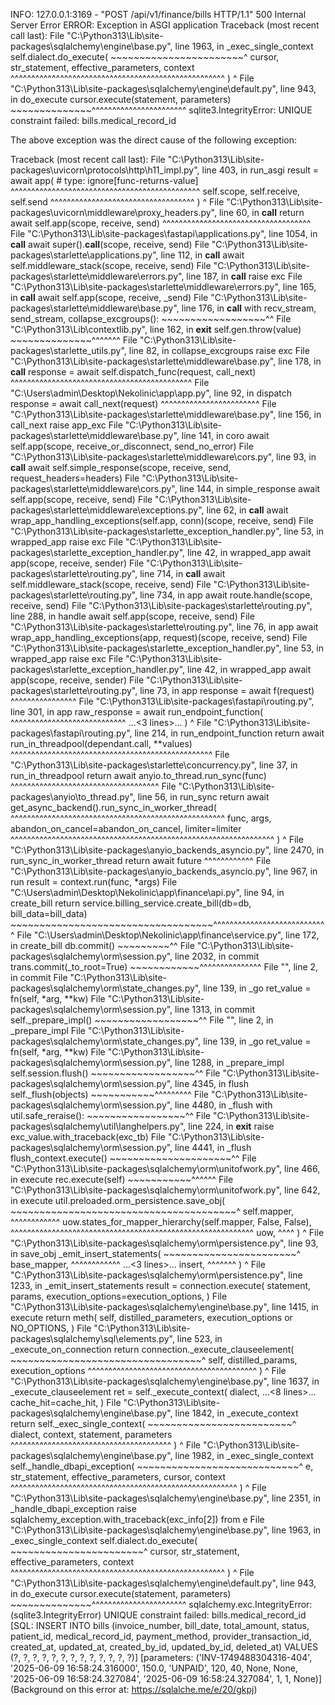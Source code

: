 INFO:     127.0.0.1:3169 - "POST /api/v1/finance/bills HTTP/1.1" 500 Internal Server Error
ERROR:    Exception in ASGI application
Traceback (most recent call last):
  File "C:\Python313\Lib\site-packages\sqlalchemy\engine\base.py", line 1963, in _exec_single_context
    self.dialect.do_execute(
    ~~~~~~~~~~~~~~~~~~~~~~~^
        cursor, str_statement, effective_parameters, context
        ^^^^^^^^^^^^^^^^^^^^^^^^^^^^^^^^^^^^^^^^^^^^^^^^^^^^
    )
    ^
  File "C:\Python313\Lib\site-packages\sqlalchemy\engine\default.py", line 943, in do_execute
    cursor.execute(statement, parameters)
    ~~~~~~~~~~~~~~^^^^^^^^^^^^^^^^^^^^^^^
sqlite3.IntegrityError: UNIQUE constraint failed: bills.medical_record_id

The above exception was the direct cause of the following exception:

Traceback (most recent call last):
  File "C:\Python313\Lib\site-packages\uvicorn\protocols\http\h11_impl.py", line 403, in run_asgi
    result = await app(  # type: ignore[func-returns-value]
             ^^^^^^^^^^^^^^^^^^^^^^^^^^^^^^^^^^^^^^^^^^^^^^
        self.scope, self.receive, self.send
        ^^^^^^^^^^^^^^^^^^^^^^^^^^^^^^^^^^^
    )
    ^
  File "C:\Python313\Lib\site-packages\uvicorn\middleware\proxy_headers.py", line 60, in __call__
    return await self.app(scope, receive, send)
           ^^^^^^^^^^^^^^^^^^^^^^^^^^^^^^^^^^^^
  File "C:\Python313\Lib\site-packages\fastapi\applications.py", line 1054, in __call__
    await super().__call__(scope, receive, send)
  File "C:\Python313\Lib\site-packages\starlette\applications.py", line 112, in __call__
    await self.middleware_stack(scope, receive, send)
  File "C:\Python313\Lib\site-packages\starlette\middleware\errors.py", line 187, in __call__
    raise exc
  File "C:\Python313\Lib\site-packages\starlette\middleware\errors.py", line 165, in __call__
    await self.app(scope, receive, _send)
  File "C:\Python313\Lib\site-packages\starlette\middleware\base.py", line 176, in __call__
    with recv_stream, send_stream, collapse_excgroups():
                                   ~~~~~~~~~~~~~~~~~~^^
  File "C:\Python313\Lib\contextlib.py", line 162, in __exit__
    self.gen.throw(value)
    ~~~~~~~~~~~~~~^^^^^^^
  File "C:\Python313\Lib\site-packages\starlette\_utils.py", line 82, in collapse_excgroups
    raise exc
  File "C:\Python313\Lib\site-packages\starlette\middleware\base.py", line 178, in __call__
    response = await self.dispatch_func(request, call_next)
               ^^^^^^^^^^^^^^^^^^^^^^^^^^^^^^^^^^^^^^^^^^^^
  File "C:\Users\admin\Desktop\Nekolinic\app\app.py", line 92, in dispatch
    response = await call_next(request)
               ^^^^^^^^^^^^^^^^^^^^^^^^
  File "C:\Python313\Lib\site-packages\starlette\middleware\base.py", line 156, in call_next
    raise app_exc
  File "C:\Python313\Lib\site-packages\starlette\middleware\base.py", line 141, in coro
    await self.app(scope, receive_or_disconnect, send_no_error)
  File "C:\Python313\Lib\site-packages\starlette\middleware\cors.py", line 93, in __call__
    await self.simple_response(scope, receive, send, request_headers=headers)
  File "C:\Python313\Lib\site-packages\starlette\middleware\cors.py", line 144, in simple_response
    await self.app(scope, receive, send)
  File "C:\Python313\Lib\site-packages\starlette\middleware\exceptions.py", line 62, in __call__
    await wrap_app_handling_exceptions(self.app, conn)(scope, receive, send)
  File "C:\Python313\Lib\site-packages\starlette\_exception_handler.py", line 53, in wrapped_app
    raise exc
  File "C:\Python313\Lib\site-packages\starlette\_exception_handler.py", line 42, in wrapped_app
    await app(scope, receive, sender)
  File "C:\Python313\Lib\site-packages\starlette\routing.py", line 714, in __call__
    await self.middleware_stack(scope, receive, send)
  File "C:\Python313\Lib\site-packages\starlette\routing.py", line 734, in app
    await route.handle(scope, receive, send)
  File "C:\Python313\Lib\site-packages\starlette\routing.py", line 288, in handle
    await self.app(scope, receive, send)
  File "C:\Python313\Lib\site-packages\starlette\routing.py", line 76, in app
    await wrap_app_handling_exceptions(app, request)(scope, receive, send)
  File "C:\Python313\Lib\site-packages\starlette\_exception_handler.py", line 53, in wrapped_app
    raise exc
  File "C:\Python313\Lib\site-packages\starlette\_exception_handler.py", line 42, in wrapped_app
    await app(scope, receive, sender)
  File "C:\Python313\Lib\site-packages\starlette\routing.py", line 73, in app
    response = await f(request)
               ^^^^^^^^^^^^^^^^
  File "C:\Python313\Lib\site-packages\fastapi\routing.py", line 301, in app
    raw_response = await run_endpoint_function(
                   ^^^^^^^^^^^^^^^^^^^^^^^^^^^^
    ...<3 lines>...
    )
    ^
  File "C:\Python313\Lib\site-packages\fastapi\routing.py", line 214, in run_endpoint_function
    return await run_in_threadpool(dependant.call, **values)
           ^^^^^^^^^^^^^^^^^^^^^^^^^^^^^^^^^^^^^^^^^^^^^^^^^
  File "C:\Python313\Lib\site-packages\starlette\concurrency.py", line 37, in run_in_threadpool
    return await anyio.to_thread.run_sync(func)
           ^^^^^^^^^^^^^^^^^^^^^^^^^^^^^^^^^^^^
  File "C:\Python313\Lib\site-packages\anyio\to_thread.py", line 56, in run_sync
    return await get_async_backend().run_sync_in_worker_thread(
           ^^^^^^^^^^^^^^^^^^^^^^^^^^^^^^^^^^^^^^^^^^^^^^^^^^^^
        func, args, abandon_on_cancel=abandon_on_cancel, limiter=limiter
        ^^^^^^^^^^^^^^^^^^^^^^^^^^^^^^^^^^^^^^^^^^^^^^^^^^^^^^^^^^^^^^^^
    )
    ^
  File "C:\Python313\Lib\site-packages\anyio\_backends\_asyncio.py", line 2470, in run_sync_in_worker_thread
    return await future
           ^^^^^^^^^^^^
  File "C:\Python313\Lib\site-packages\anyio\_backends\_asyncio.py", line 967, in run
    result = context.run(func, *args)
  File "C:\Users\admin\Desktop\Nekolinic\app\finance\api.py", line 94, in create_bill
    return service.billing_service.create_bill(db=db, bill_data=bill_data)
           ~~~~~~~~~~~~~~~~~~~~~~~~~~~~~~~~~~~^^^^^^^^^^^^^^^^^^^^^^^^^^^^
  File "C:\Users\admin\Desktop\Nekolinic\app\finance\service.py", line 172, in create_bill
    db.commit()
    ~~~~~~~~~^^
  File "C:\Python313\Lib\site-packages\sqlalchemy\orm\session.py", line 2032, in commit
    trans.commit(_to_root=True)
    ~~~~~~~~~~~~^^^^^^^^^^^^^^^
  File "<string>", line 2, in commit
  File "C:\Python313\Lib\site-packages\sqlalchemy\orm\state_changes.py", line 139, in _go
    ret_value = fn(self, *arg, **kw)
  File "C:\Python313\Lib\site-packages\sqlalchemy\orm\session.py", line 1313, in commit
    self._prepare_impl()
    ~~~~~~~~~~~~~~~~~~^^
  File "<string>", line 2, in _prepare_impl
  File "C:\Python313\Lib\site-packages\sqlalchemy\orm\state_changes.py", line 139, in _go
    ret_value = fn(self, *arg, **kw)
  File "C:\Python313\Lib\site-packages\sqlalchemy\orm\session.py", line 1288, in _prepare_impl
    self.session.flush()
    ~~~~~~~~~~~~~~~~~~^^
  File "C:\Python313\Lib\site-packages\sqlalchemy\orm\session.py", line 4345, in flush
    self._flush(objects)
    ~~~~~~~~~~~^^^^^^^^^
  File "C:\Python313\Lib\site-packages\sqlalchemy\orm\session.py", line 4480, in _flush
    with util.safe_reraise():
         ~~~~~~~~~~~~~~~~~^^
  File "C:\Python313\Lib\site-packages\sqlalchemy\util\langhelpers.py", line 224, in __exit__
    raise exc_value.with_traceback(exc_tb)
  File "C:\Python313\Lib\site-packages\sqlalchemy\orm\session.py", line 4441, in _flush
    flush_context.execute()
    ~~~~~~~~~~~~~~~~~~~~~^^
  File "C:\Python313\Lib\site-packages\sqlalchemy\orm\unitofwork.py", line 466, in execute
    rec.execute(self)
    ~~~~~~~~~~~^^^^^^
  File "C:\Python313\Lib\site-packages\sqlalchemy\orm\unitofwork.py", line 642, in execute
    util.preloaded.orm_persistence.save_obj(
    ~~~~~~~~~~~~~~~~~~~~~~~~~~~~~~~~~~~~~~~^
        self.mapper,
        ^^^^^^^^^^^^
        uow.states_for_mapper_hierarchy(self.mapper, False, False),
        ^^^^^^^^^^^^^^^^^^^^^^^^^^^^^^^^^^^^^^^^^^^^^^^^^^^^^^^^^^^
        uow,
        ^^^^
    )
    ^
  File "C:\Python313\Lib\site-packages\sqlalchemy\orm\persistence.py", line 93, in save_obj
    _emit_insert_statements(
    ~~~~~~~~~~~~~~~~~~~~~~~^
        base_mapper,
        ^^^^^^^^^^^^
    ...<3 lines>...
        insert,
        ^^^^^^^
    )
    ^
  File "C:\Python313\Lib\site-packages\sqlalchemy\orm\persistence.py", line 1233, in _emit_insert_statements
    result = connection.execute(
        statement,
        params,
        execution_options=execution_options,
    )
  File "C:\Python313\Lib\site-packages\sqlalchemy\engine\base.py", line 1415, in execute
    return meth(
        self,
        distilled_parameters,
        execution_options or NO_OPTIONS,
    )
  File "C:\Python313\Lib\site-packages\sqlalchemy\sql\elements.py", line 523, in _execute_on_connection
    return connection._execute_clauseelement(
           ~~~~~~~~~~~~~~~~~~~~~~~~~~~~~~~~~^
        self, distilled_params, execution_options
        ^^^^^^^^^^^^^^^^^^^^^^^^^^^^^^^^^^^^^^^^^
    )
    ^
  File "C:\Python313\Lib\site-packages\sqlalchemy\engine\base.py", line 1637, in _execute_clauseelement
    ret = self._execute_context(
        dialect,
    ...<8 lines>...
        cache_hit=cache_hit,
    )
  File "C:\Python313\Lib\site-packages\sqlalchemy\engine\base.py", line 1842, in _execute_context
    return self._exec_single_context(
           ~~~~~~~~~~~~~~~~~~~~~~~~~^
        dialect, context, statement, parameters
        ^^^^^^^^^^^^^^^^^^^^^^^^^^^^^^^^^^^^^^^
    )
    ^
  File "C:\Python313\Lib\site-packages\sqlalchemy\engine\base.py", line 1982, in _exec_single_context
    self._handle_dbapi_exception(
    ~~~~~~~~~~~~~~~~~~~~~~~~~~~~^
        e, str_statement, effective_parameters, cursor, context
        ^^^^^^^^^^^^^^^^^^^^^^^^^^^^^^^^^^^^^^^^^^^^^^^^^^^^^^^
    )
    ^
  File "C:\Python313\Lib\site-packages\sqlalchemy\engine\base.py", line 2351, in _handle_dbapi_exception
    raise sqlalchemy_exception.with_traceback(exc_info[2]) from e
  File "C:\Python313\Lib\site-packages\sqlalchemy\engine\base.py", line 1963, in _exec_single_context
    self.dialect.do_execute(
    ~~~~~~~~~~~~~~~~~~~~~~~^
        cursor, str_statement, effective_parameters, context
        ^^^^^^^^^^^^^^^^^^^^^^^^^^^^^^^^^^^^^^^^^^^^^^^^^^^^
    )
    ^
  File "C:\Python313\Lib\site-packages\sqlalchemy\engine\default.py", line 943, in do_execute
    cursor.execute(statement, parameters)
    ~~~~~~~~~~~~~~^^^^^^^^^^^^^^^^^^^^^^^
sqlalchemy.exc.IntegrityError: (sqlite3.IntegrityError) UNIQUE constraint failed: bills.medical_record_id
[SQL: INSERT INTO bills (invoice_number, bill_date, total_amount, status, patient_id, medical_record_id, payment_method, provider_transaction_id, created_at, updated_at, created_by_id, updated_by_id, deleted_at) VALUES (?, ?, ?, ?, ?, ?, ?, ?, ?, ?, ?, ?, ?)]
[parameters: ('INV-1749488304316-404', '2025-06-09 16:58:24.316000', 150.0, 'UNPAID', 120, 40, None, None, '2025-06-09 16:58:24.327084', '2025-06-09 16:58:24.327084', 1, 1, None)]
(Background on this error at: https://sqlalche.me/e/20/gkpj)